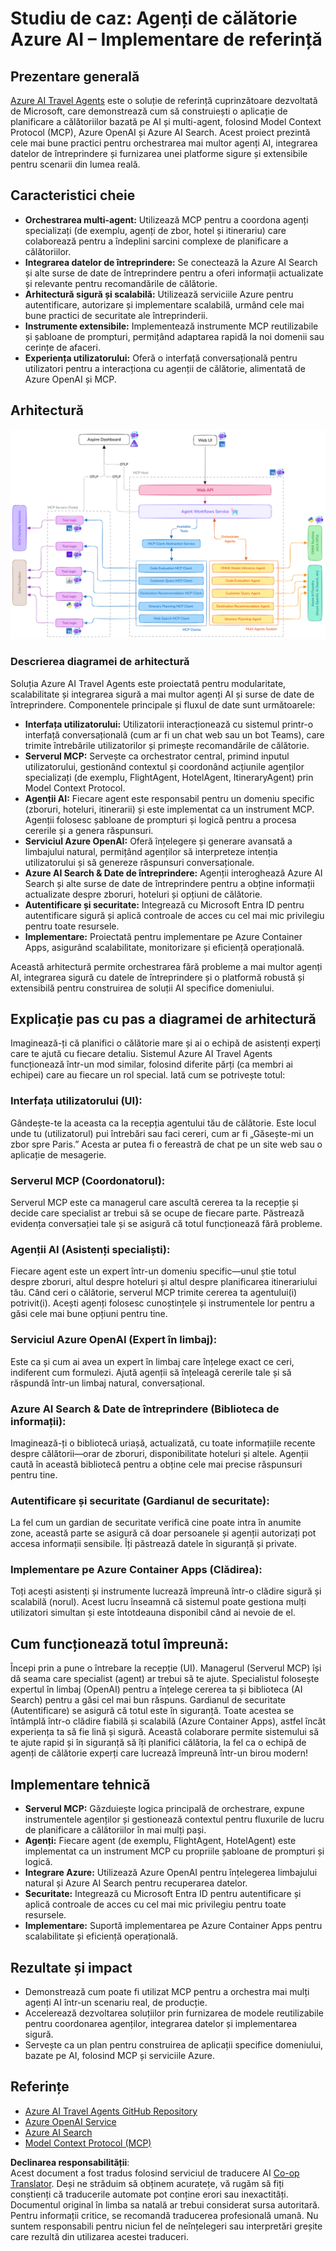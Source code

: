 <!--
CO_OP_TRANSLATOR_METADATA:
{
  "original_hash": "b6b1bc868efed4cf02c52f8deada559d",
  "translation_date": "2025-05-17T17:35:11+00:00",
  "source_file": "09-CaseStudy/Readme.md",
  "language_code": "ro"
}
-->
# Studiu de caz: Agenți de călătorie Azure AI – Implementare de referință

## Prezentare generală

[Azure AI Travel Agents](https://github.com/Azure-Samples/azure-ai-travel-agents) este o soluție de referință cuprinzătoare dezvoltată de Microsoft, care demonstrează cum să construiești o aplicație de planificare a călătoriilor bazată pe AI și multi-agent, folosind Model Context Protocol (MCP), Azure OpenAI și Azure AI Search. Acest proiect prezintă cele mai bune practici pentru orchestrarea mai multor agenți AI, integrarea datelor de întreprindere și furnizarea unei platforme sigure și extensibile pentru scenarii din lumea reală.

## Caracteristici cheie
- **Orchestrarea multi-agent:** Utilizează MCP pentru a coordona agenți specializați (de exemplu, agenți de zbor, hotel și itinerariu) care colaborează pentru a îndeplini sarcini complexe de planificare a călătoriilor.
- **Integrarea datelor de întreprindere:** Se conectează la Azure AI Search și alte surse de date de întreprindere pentru a oferi informații actualizate și relevante pentru recomandările de călătorie.
- **Arhitectură sigură și scalabilă:** Utilizează serviciile Azure pentru autentificare, autorizare și implementare scalabilă, urmând cele mai bune practici de securitate ale întreprinderii.
- **Instrumente extensibile:** Implementează instrumente MCP reutilizabile și șabloane de prompturi, permițând adaptarea rapidă la noi domenii sau cerințe de afaceri.
- **Experiența utilizatorului:** Oferă o interfață conversațională pentru utilizatori pentru a interacționa cu agenții de călătorie, alimentată de Azure OpenAI și MCP.

## Arhitectură
![Arhitectură](https://github.com/Azure-Samples/azure-ai-travel-agents/blob/main/docs/ai-travel-agents-architecture-diagram.png)

### Descrierea diagramei de arhitectură

Soluția Azure AI Travel Agents este proiectată pentru modularitate, scalabilitate și integrarea sigură a mai multor agenți AI și surse de date de întreprindere. Componentele principale și fluxul de date sunt următoarele:

- **Interfața utilizatorului:** Utilizatorii interacționează cu sistemul printr-o interfață conversațională (cum ar fi un chat web sau un bot Teams), care trimite întrebările utilizatorilor și primește recomandările de călătorie.
- **Serverul MCP:** Servește ca orchestrator central, primind inputul utilizatorului, gestionând contextul și coordonând acțiunile agenților specializați (de exemplu, FlightAgent, HotelAgent, ItineraryAgent) prin Model Context Protocol.
- **Agenții AI:** Fiecare agent este responsabil pentru un domeniu specific (zboruri, hoteluri, itinerarii) și este implementat ca un instrument MCP. Agenții folosesc șabloane de prompturi și logică pentru a procesa cererile și a genera răspunsuri.
- **Serviciul Azure OpenAI:** Oferă înțelegere și generare avansată a limbajului natural, permițând agenților să interpreteze intenția utilizatorului și să genereze răspunsuri conversaționale.
- **Azure AI Search & Date de întreprindere:** Agenții interoghează Azure AI Search și alte surse de date de întreprindere pentru a obține informații actualizate despre zboruri, hoteluri și opțiuni de călătorie.
- **Autentificare și securitate:** Integrează cu Microsoft Entra ID pentru autentificare sigură și aplică controale de acces cu cel mai mic privilegiu pentru toate resursele.
- **Implementare:** Proiectată pentru implementare pe Azure Container Apps, asigurând scalabilitate, monitorizare și eficiență operațională.

Această arhitectură permite orchestrarea fără probleme a mai multor agenți AI, integrarea sigură cu datele de întreprindere și o platformă robustă și extensibilă pentru construirea de soluții AI specifice domeniului.

## Explicație pas cu pas a diagramei de arhitectură
Imaginează-ți că planifici o călătorie mare și ai o echipă de asistenți experți care te ajută cu fiecare detaliu. Sistemul Azure AI Travel Agents funcționează într-un mod similar, folosind diferite părți (ca membri ai echipei) care au fiecare un rol special. Iată cum se potrivește totul:

### Interfața utilizatorului (UI):
Gândește-te la aceasta ca la recepția agentului tău de călătorie. Este locul unde tu (utilizatorul) pui întrebări sau faci cereri, cum ar fi „Găsește-mi un zbor spre Paris.” Acesta ar putea fi o fereastră de chat pe un site web sau o aplicație de mesagerie.

### Serverul MCP (Coordonatorul):
Serverul MCP este ca managerul care ascultă cererea ta la recepție și decide care specialist ar trebui să se ocupe de fiecare parte. Păstrează evidența conversației tale și se asigură că totul funcționează fără probleme.

### Agenții AI (Asistenți specialiști):
Fiecare agent este un expert într-un domeniu specific—unul știe totul despre zboruri, altul despre hoteluri și altul despre planificarea itinerariului tău. Când ceri o călătorie, serverul MCP trimite cererea ta agentului(i) potrivit(i). Acești agenți folosesc cunoștințele și instrumentele lor pentru a găsi cele mai bune opțiuni pentru tine.

### Serviciul Azure OpenAI (Expert în limbaj):
Este ca și cum ai avea un expert în limbaj care înțelege exact ce ceri, indiferent cum formulezi. Ajută agenții să înțeleagă cererile tale și să răspundă într-un limbaj natural, conversațional.

### Azure AI Search & Date de întreprindere (Biblioteca de informații):
Imaginează-ți o bibliotecă uriașă, actualizată, cu toate informațiile recente despre călătorii—orar de zboruri, disponibilitate hoteluri și altele. Agenții caută în această bibliotecă pentru a obține cele mai precise răspunsuri pentru tine.

### Autentificare și securitate (Gardianul de securitate):
La fel cum un gardian de securitate verifică cine poate intra în anumite zone, această parte se asigură că doar persoanele și agenții autorizați pot accesa informații sensibile. Îți păstrează datele în siguranță și private.

### Implementare pe Azure Container Apps (Clădirea):
Toți acești asistenți și instrumente lucrează împreună într-o clădire sigură și scalabilă (norul). Acest lucru înseamnă că sistemul poate gestiona mulți utilizatori simultan și este întotdeauna disponibil când ai nevoie de el.

## Cum funcționează totul împreună:

Începi prin a pune o întrebare la recepție (UI).
Managerul (Serverul MCP) își dă seama care specialist (agent) ar trebui să te ajute.
Specialistul folosește expertul în limbaj (OpenAI) pentru a înțelege cererea ta și biblioteca (AI Search) pentru a găsi cel mai bun răspuns.
Gardianul de securitate (Autentificare) se asigură că totul este în siguranță.
Toate acestea se întâmplă într-o clădire fiabilă și scalabilă (Azure Container Apps), astfel încât experiența ta să fie lină și sigură.
Această colaborare permite sistemului să te ajute rapid și în siguranță să îți planifici călătoria, la fel ca o echipă de agenți de călătorie experți care lucrează împreună într-un birou modern!

## Implementare tehnică
- **Serverul MCP:** Găzduiește logica principală de orchestrare, expune instrumentele agenților și gestionează contextul pentru fluxurile de lucru de planificare a călătoriilor în mai mulți pași.
- **Agenți:** Fiecare agent (de exemplu, FlightAgent, HotelAgent) este implementat ca un instrument MCP cu propriile șabloane de prompturi și logică.
- **Integrare Azure:** Utilizează Azure OpenAI pentru înțelegerea limbajului natural și Azure AI Search pentru recuperarea datelor.
- **Securitate:** Integrează cu Microsoft Entra ID pentru autentificare și aplică controale de acces cu cel mai mic privilegiu pentru toate resursele.
- **Implementare:** Suportă implementarea pe Azure Container Apps pentru scalabilitate și eficiență operațională.

## Rezultate și impact
- Demonstrează cum poate fi utilizat MCP pentru a orchestra mai mulți agenți AI într-un scenariu real, de producție.
- Accelerează dezvoltarea soluțiilor prin furnizarea de modele reutilizabile pentru coordonarea agenților, integrarea datelor și implementarea sigură.
- Servește ca un plan pentru construirea de aplicații specifice domeniului, bazate pe AI, folosind MCP și serviciile Azure.

## Referințe
- [Azure AI Travel Agents GitHub Repository](https://github.com/Azure-Samples/azure-ai-travel-agents)
- [Azure OpenAI Service](https://azure.microsoft.com/en-us/products/ai-services/openai-service/)
- [Azure AI Search](https://azure.microsoft.com/en-us/products/ai-services/ai-search/)
- [Model Context Protocol (MCP)](https://modelcontextprotocol.io/)

**Declinarea responsabilității**:  
Acest document a fost tradus folosind serviciul de traducere AI [Co-op Translator](https://github.com/Azure/co-op-translator). Deși ne străduim să obținem acuratețe, vă rugăm să fiți conștienți că traducerile automate pot conține erori sau inexactități. Documentul original în limba sa natală ar trebui considerat sursa autoritară. Pentru informații critice, se recomandă traducerea profesională umană. Nu suntem responsabili pentru niciun fel de neînțelegeri sau interpretări greșite care rezultă din utilizarea acestei traduceri.